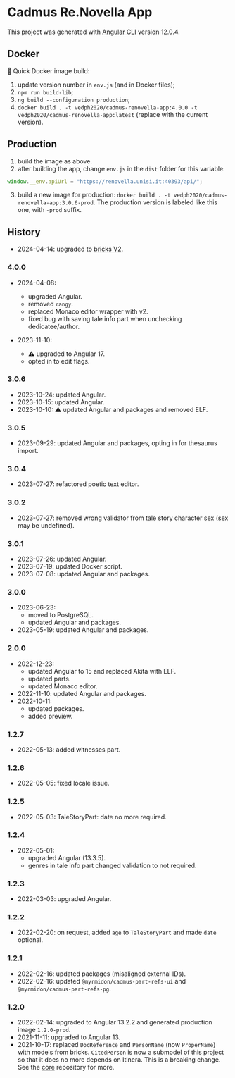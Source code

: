 # Cadmus Re.Novella App

This project was generated with [Angular CLI](https://github.com/angular/angular-cli) version 12.0.4.

## Docker

🐋 Quick Docker image build:

1. update version number in `env.js` (and in Docker files);
2. `npm run build-lib`;
3. `ng build --configuration production`;
4. `docker build . -t vedph2020/cadmus-renovella-app:4.0.0 -t vedph2020/cadmus-renovella-app:latest` (replace with the current version).

## Production

1. build the image as above.
2. after building the app, change `env.js` in the `dist` folder for this variable:

```js
window.__env.apiUrl = "https://renovella.unisi.it:40393/api/";
```

3. build a new image for production: `docker build . -t vedph2020/cadmus-renovella-app:3.0.6-prod`. The production version is labeled like this one, with `-prod` suffix.

## History

- 2024-04-14: upgraded to [bricks V2](https://github.com/vedph/cadmus-bricks-shell-v2).

### 4.0.0

- 2024-04-08:
  - upgraded Angular.
  - removed `rangy`.
  - replaced Monaco editor wrapper with v2.
  - fixed bug with saving tale info part when unchecking dedicatee/author.

- 2023-11-10:
  - ⚠️ upgraded to Angular 17.
  - opted in to edit flags.

### 3.0.6

- 2023-10-24: updated Angular.
- 2023-10-15: updated Angular.
- 2023-10-10: ⚠️ updated Angular and packages and removed ELF.

### 3.0.5

- 2023-09-29: updated Angular and packages, opting in for thesaurus import.

### 3.0.4

- 2023-07-27: refactored poetic text editor.

### 3.0.2

- 2023-07-27: removed wrong validator from tale story character sex (sex may be undefined).

### 3.0.1

- 2023-07-26: updated Angular.
- 2023-07-19: updated Docker script.
- 2023-07-08: updated Angular and packages.

### 3.0.0

- 2023-06-23:
  - moved to PostgreSQL.
  - updated Angular and packages.
- 2023-05-19: updated Angular and packages.

### 2.0.0

- 2022-12-23:
  - updated Angular to 15 and replaced Akita with ELF.
  - updated parts.
  - updated Monaco editor.
- 2022-11-10: updated Angular and packages.
- 2022-10-11:
  - updated packages.
  - added preview.

### 1.2.7

- 2022-05-13: added witnesses part.

### 1.2.6

- 2022-05-05: fixed locale issue.

### 1.2.5

- 2022-05-03: TaleStoryPart: date no more required.

### 1.2.4

- 2022-05-01:
  - upgraded Angular (13.3.5).
  - genres in tale info part changed validation to not required.

### 1.2.3

- 2022-03-03: upgraded Angular.

### 1.2.2

- 2022-02-20: on request, added `age` to `TaleStoryPart` and made `date` optional.

### 1.2.1

- 2022-02-16: updated packages (misaligned external IDs).
- 2022-02-16: updated `@myrmidon/cadmus-part-refs-ui` and `@myrmidon/cadmus-part-refs-pg`.

### 1.2.0

- 2022-02-14: upgraded to Angular 13.2.2 and generated production image `1.2.0-prod`.
- 2021-11-11: upgraded to Angular 13.
- 2021-10-17: replaced `DocReference` and `PersonName` (now `ProperName`) with models from bricks. `CitedPerson` is now a submodel of this project so that it does no more depends on Itinera. This is a breaking change. See the [core](https://github.com/vedph/cadmus-renovella) repository for more.
